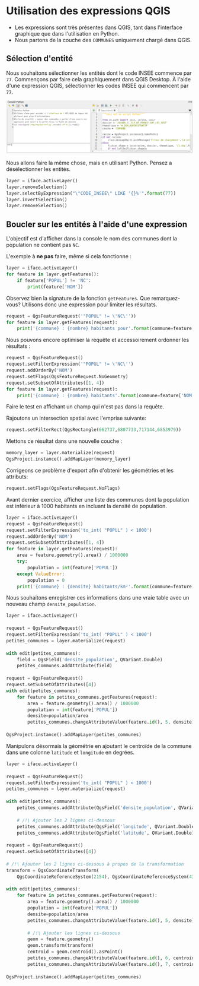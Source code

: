 # Utilisation des expressions QGIS

* Les expressions sont très présentes dans QGIS, tant dans l'interface graphique que dans l'utilisation en Python.
* Nous partons de la couche des `COMMUNES` uniquement chargé dans QGIS.

## Sélection d'entité

Nous souhaitons sélectionner les entités dont le code INSEE commence par `77`.
Commençons par faire cela graphiquement dans QGIS Desktop. À l'aide d'une expression QGIS, sélectionner
les codes INSEE qui commencent par `77`.

![Sélectionner par expression](./media/console_editeur.png)

Nous allons faire la même chose, mais en utilisant Python. Pensez a désélectionner les entités.

```python
layer = iface.activeLayer()
layer.removeSelection()
layer.selectByExpression("\"CODE_INSEE\" LIKE '{}%'".format(77))
layer.invertSelection()
layer.removeSelection()
```

## Boucler sur les entités à l'aide d'une expression

L'objectif est d'afficher dans la console le nom des communes dont la population ne contient pas `NC`.

L'exemple à **ne pas** faire, même si cela fonctionne :
```python
layer = iface.activeLayer()
for feature in layer.getFeatures():
    if feature['POPUL'] != 'NC':
        print(feature['NOM'])
```

Observez bien la signature de la fonction `getFeatures`. Que remarquez-vous?
Utilisons donc une expression pour limiter les résultats.

```python
request = QgsFeatureRequest('"POPUL" != \'NC\''))
for feature in layer.getFeatures(request):
    print('{commune} : {nombre} habitants pour'.format(commune=feature['NOM'], nombre=feature['POPUL']))
```

Nous pouvons encore optimiser la requête et accessoirement ordonner les résultats :
```python
request = QgsFeatureRequest()
request.setFilterExpression('"POPUL" != \'NC\'')
request.addOrderBy('NOM')
request.setFlags(QgsFeatureRequest.NoGeometry)
request.setSubsetOfAttributes([1, 4])
for feature in layer.getFeatures(request):
    print('{commune} : {nombre} habitants'.format(commune=feature['NOM'], nombre=feature['POPUL']))
```

Faire le test en affichant un champ qui n'est pas dans la requête.

Rajoutons un intersection spatial avec l'emprise suivante:
```python
request.setFilterRect(QgsRectangle(662737,6807733,717144,6853979))
```

Mettons ce résultat dans une nouvelle couche :
```python
memory_layer = layer.materialize(request)
QgsProject.instance().addMapLayer(memory_layer)
```

Corrigeons ce problème d'export afin d'obtenir les géométries et les attributs:
```python
request.setFlags(QgsFeatureRequest.NoFlags)
```

Avant dernier exercice, afficher une liste des communes dont la population est inférieur
à 1000 habitants en incluant la densité de population.

```python
layer = iface.activeLayer()
request = QgsFeatureRequest()
request.setFilterExpression('to_int( "POPUL" ) < 1000')
request.addOrderBy('NOM')
request.setSubsetOfAttributes([1, 4])
for feature in layer.getFeatures(request):
    area = feature.geometry().area() / 1000000
    try:
        population = int(feature['POPUL'])
    except ValueError:
        population = 0
    print('{commune} : {densite} habitants/km²'.format(commune=feature['NOM'], densite=population/area))
```

Nous souhaitons enregistrer ces informations dans une vraie table avec un nouveau champ `densite_population`.

```python
layer = iface.activeLayer()

request = QgsFeatureRequest()
request.setFilterExpression('to_int( "POPUL" ) < 1000')
petites_communes = layer.materialize(request)

with edit(petites_communes):
    field = QgsField('densite_population', QVariant.Double)
    petites_communes.addAttribute(field)

request = QgsFeatureRequest()
request.setSubsetOfAttributes([4])
with edit(petites_communes):
    for feature in petites_communes.getFeatures(request):
        area = feature.geometry().area() / 1000000
        population = int(feature['POPUL'])
        densite=population/area
        petites_communes.changeAttributeValue(feature.id(), 5, densite)

QgsProject.instance().addMapLayer(petites_communes)
```

Manipulons désormais la géométrie en ajoutant le centroïde de la commune dans une colonne `latitude` et `longitude` en degrées.

```python
layer = iface.activeLayer()

request = QgsFeatureRequest()
request.setFilterExpression('to_int( "POPUL" ) < 1000')
petites_communes = layer.materialize(request)

with edit(petites_communes):
    petites_communes.addAttribute(QgsField('densite_population', QVariant.Double))

    # /!\ Ajouter les 2 lignes ci-dessous
    petites_communes.addAttribute(QgsField('longitude', QVariant.Double))
    petites_communes.addAttribute(QgsField('latitude', QVariant.Double))

request = QgsFeatureRequest()
request.setSubsetOfAttributes([4])

# /!\ Ajouter les 2 lignes ci-dessous à propos de la transformation
transform = QgsCoordinateTransform(
    QgsCoordinateReferenceSystem(2154), QgsCoordinateReferenceSystem(4326), QgsProject.instance())

with edit(petites_communes):
    for feature in petites_communes.getFeatures(request):
        area = feature.geometry().area() / 1000000
        population = int(feature['POPUL'])
        densite=population/area
        petites_communes.changeAttributeValue(feature.id(), 5, densite)
        
        # /!\ Ajouter les lignes ci-dessous
        geom = feature.geometry()
        geom.transform(transform)
        centroid = geom.centroid().asPoint()
        petites_communes.changeAttributeValue(feature.id(), 6, centroid.x())
        petites_communes.changeAttributeValue(feature.id(), 7, centroid.y())

QgsProject.instance().addMapLayer(petites_communes)
```